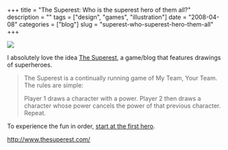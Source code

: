 +++
title = "The Superest: Who is the superest hero of them all?"
description = ""
tags = ["design", "games", "illustration"]
date = "2008-04-08"
categories = ["blog"]
slug = "superest-who-superest-hero-them-all"
+++



  <div class="notebook-screenshot"><a href="http://www.thesuperest.com/"><img src="http://media.konigi.com/bluga/wt47fb799286415_0.jpg"/></a></div><p>I absolutely love the idea <a href="http://www.thesuperest.com/">The Superest</a>, a game/blog that features drawings of superheroes. </p>
<blockquote><p>The Superest is a continually running game of My Team, Your Team. The rules are simple:</p>
<p>Player 1 draws a character with a power. Player 2 then draws a character whose power cancels the power of that previous character. Repeat.</p></blockquote>
<p>To experience the fun in order, <a href="http://thesuperest.com/archives/2007/10/16/k01_unopposinator/">start at the first hero</a>.</p>
    
  <a href="http://www.thesuperest.com/">http://www.thesuperest.com/</a>
